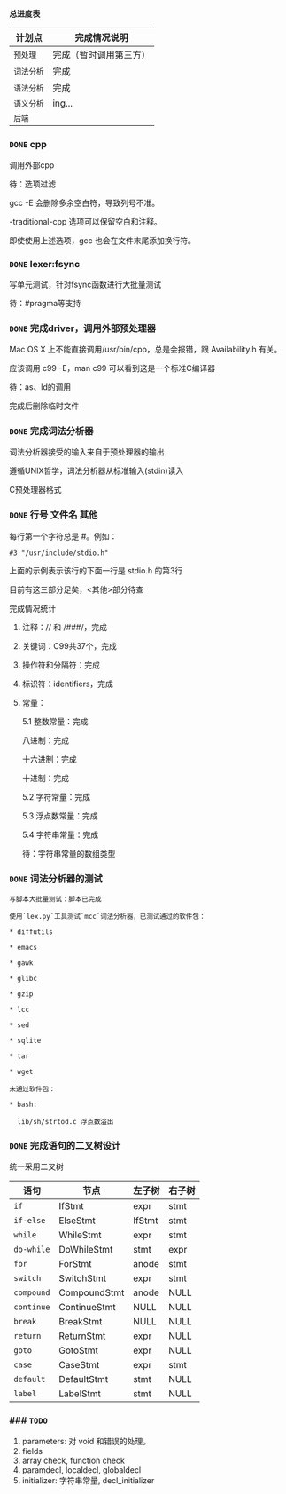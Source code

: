 

### `总进度表`

| 计划点    | 完成情况说明      | 
| ------ | ----------- | 
| `预处理`  | 完成（暂时调用第三方） | 
| `词法分析` | 完成          | 
| `语法分析` | 完成          | 
| `语义分析` | ing...      | 
| `后端`   |             | 

### `DONE` cpp

   调用外部cpp

   待：选项过滤

   gcc -E 会删除多余空白符，导致列号不准。

   -traditional-cpp 选项可以保留空白和注释。

   即使使用上述选项，gcc 也会在文件末尾添加换行符。

### `DONE` lexer:fsync

   写单元测试，针对fsync函数进行大批量测试

   待：#pragma等支持

### `DONE` 完成driver，调用外部预处理器

   Mac OS X 上不能直接调用/usr/bin/cpp，总是会报错，跟 Availability.h 有关。

   应该调用 c99 -E，man c99 可以看到这是一个标准C编译器

   待：as、ld的调用

   完成后删除临时文件

### `DONE` 完成词法分析器

   词法分析器接受的输入来自于预处理器的输出

   遵循UNIX哲学，词法分析器从标准输入(stdin)读入

   C预处理器格式

### `DONE` 行号 文件名 其他

   每行第一个字符总是 #。例如：

``` 
#3 "/usr/include/stdio.h"
```

   上面的示例表示该行的下面一行是 stdio.h 的第3行

   目前有这三部分足矣，<其他>部分待查

   完成情况统计

1. 注释：// 和 /###/，完成
   
2. 关键词：C99共37个，完成
   
3. 操作符和分隔符：完成
   
4. 标识符：identifiers，完成
   
5. 常量：
   
   5.1 整数常量：完成
   
     八进制：完成
   
     十六进制：完成
   
     十进制：完成
   
   5.2 字符常量：完成
   
   5.3 浮点数常量：完成
   
   5.4 字符串常量：完成
   
   待：字符串常量的数组类型

### `DONE` 词法分析器的测试

``` 
写脚本大批量测试：脚本已完成

使用`lex.py`工具测试`mcc`词法分析器，已测试通过的软件包：

* diffutils

* emacs

* gawk

* glibc

* gzip

* lcc

* sed

* sqlite

* tar

* wget

未通过软件包：

* bash:

  lib/sh/strtod.c 浮点数溢出
```

### `DONE` 完成语句的二叉树设计

统一采用二叉树

| 语句         | 节点           | 左子树    | 右子树  | 
| ---------- | ------------ | ------ | ---- | 
| `if`       | IfStmt       | expr   | stmt | 
| `if-else`  | ElseStmt     | IfStmt | stmt | 
| `while`    | WhileStmt    | expr   | stmt | 
| `do-while` | DoWhileStmt  | stmt   | expr | 
| `for`      | ForStmt      | anode  | stmt | 
| `switch`   | SwitchStmt   | expr   | stmt | 
| `compound` | CompoundStmt | anode  | NULL | 
| `continue` | ContinueStmt | NULL   | NULL | 
| `break`    | BreakStmt    | NULL   | NULL | 
| `return`   | ReturnStmt   | expr   | NULL | 
| `goto`     | GotoStmt     | expr   | NULL | 
| `case`     | CaseStmt     | expr   | stmt | 
| `default`  | DefaultStmt  | stmt   | NULL | 
| `label`    | LabelStmt    | stmt   | NULL | 

### ### `TODO` 

1. parameters: 对 void 和错误的处理。
2. fields
3. array check, function check
4. paramdecl, localdecl, globaldecl
5. initializer: 字符串常量, decl_initializer